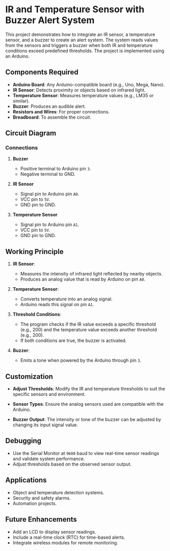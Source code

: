 # IR and Temperature Sensor with Buzzer Alert System

This project demonstrates how to integrate an IR sensor, a temperature sensor, and a buzzer to create an alert system. The system reads values from the sensors and triggers a buzzer when both IR and temperature conditions exceed predefined thresholds. The project is implemented using an Arduino.

## Components Required
- **Arduino Board**: Any Arduino-compatible board (e.g., Uno, Mega, Nano).
- **IR Sensor**: Detects proximity or objects based on infrared light.
- **Temperature Sensor**: Measures temperature values (e.g., LM35 or similar).
- **Buzzer**: Produces an audible alert.
- **Resistors and Wires**: For proper connections.
- **Breadboard**: To assemble the circuit.

## Circuit Diagram

### Connections
1. **Buzzer**
   - Positive terminal to Arduino pin `3`.
   - Negative terminal to GND.

2. **IR Sensor**
   - Signal pin to Arduino pin `A0`.
   - VCC pin to `5V`.
   - GND pin to GND.

3. **Temperature Sensor**
   - Signal pin to Arduino pin `A1`.
   - VCC pin to `5V`.
   - GND pin to GND.

## Working Principle
1. **IR Sensor**:
   - Measures the intensity of infrared light reflected by nearby objects.
   - Produces an analog value that is read by Arduino on pin `A0`.

2. **Temperature Sensor**:
   - Converts temperature into an analog signal.
   - Arduino reads this signal on pin `A1`.

3. **Threshold Conditions**:
   - The program checks if the IR value exceeds a specific threshold (e.g., 200) and the temperature value exceeds another threshold (e.g., 200).
   - If both conditions are true, the buzzer is activated.

4. **Buzzer**:
   - Emits a tone when powered by the Arduino through pin `3`.

## Customization
- **Adjust Thresholds**:
  Modify the IR and temperature thresholds to suit the specific sensors and environment.

- **Sensor Types**:
  Ensure the analog sensors used are compatible with the Arduino.

- **Buzzer Output**:
  The intensity or tone of the buzzer can be adjusted by changing its input signal value.

## Debugging
- Use the Serial Monitor at `9600` baud to view real-time sensor readings and validate system performance.
- Adjust thresholds based on the observed sensor output.

## Applications
- Object and temperature detection systems.
- Security and safety alarms.
- Automation projects.

## Future Enhancements
- Add an LCD to display sensor readings.
- Include a real-time clock (RTC) for time-based alerts.
- Integrate wireless modules for remote monitoring.

